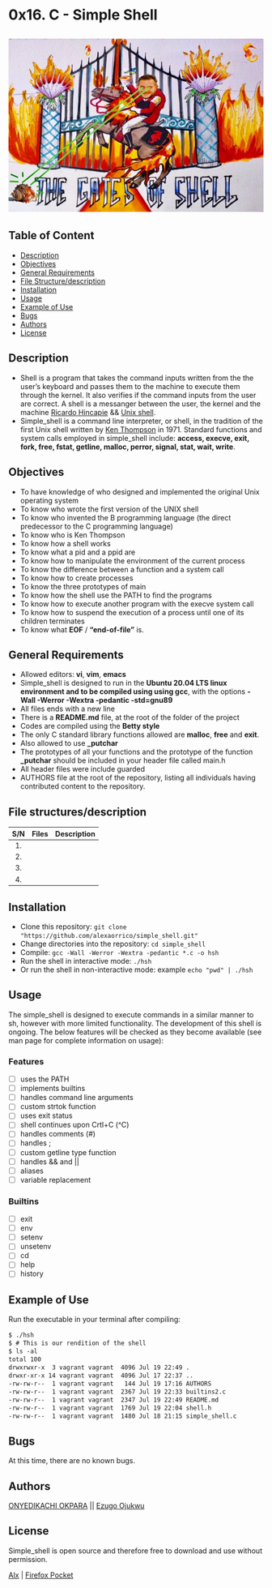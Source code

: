 # 0x16. C - Simple Shell
## <p align="center">![alt text](https://github.com/Dikachis/alx-low_level_programming/blob/master/image/shell.jpg?raw=true)</p>

## Table of Content
* [Description](#Description)
* [Objectives](#Objectives)
* [General Requirements](#General-Requirements)
* [File Structure/description](#File-structures/description)
* [Installation](#Installation)
* [Usage](#Usage)
* [Example of Use](#Example-of-Use)
* [Bugs](#Bugs)
* [Authors](#Authors)
* [License](#License)

## Description
* Shell is a program that takes the command inputs written from the the user’s keyboard and passes them to the machine to execute them through the kernel. It also verifies if the command inputs from the user are correct. A shell is a messanger between the user, the kernel and the machine [Ricardo Hincapie](https://medium.com/swlh/tutorial-to-code-a-simple-shell-in-c-9405b2d3533e) && [Unix shell](https://en.wikipedia.org/wiki/Unix_shell).
* Simple_shell is a command line interpreter, or shell, in the tradition of the first Unix shell written by [Ken Thompson](https://en.wikipedia.org/wiki/Thompson_shell) in 1971. Standard functions and system calls employed in simple_shell include: **access, execve, exit, fork, free, fstat, getline, malloc, perror, signal, stat, wait, write**.

## Objectives
* To have knowledge of who designed and implemented the original Unix operating system
* To know who wrote the first version of the UNIX shell
* To know who invented the B programming language (the direct predecessor to the C programming language)
* To know who is Ken Thompson
* To know how a shell works
* To know what a pid and a ppid are
* To know how to manipulate the environment of the current process
* To know the difference between a function and a system call
* To know how to create processes
* To know the three prototypes of main
* To know how the shell use the PATH to find the programs
* To know how to execute another program with the execve system call
* To know how to suspend the execution of a process until one of its children terminates
* To know what **EOF** / **“end-of-file”** is.

## General Requirements
* Allowed editors: **vi**, **vim**, **emacs**
* Simple_shell is designed to run in the **Ubuntu 20.04 LTS linux environment and to be compiled using using gcc**, with the options **-Wall -Werror -Wextra -pedantic -std=gnu89**
* All files ends with a new line
* There is a **README.md** file, at the root of the folder of the project
* Codes are compiled using the **Betty style**
* The only C standard library functions allowed are **malloc**, **free** and **exit**.
* Also allowed to use **_putchar**
* The prototypes of all your functions and the prototype of the function **_putchar** should be included in your header file called main.h
* All header files were include guarded
* AUTHORS file at the root of the repository, listing all individuals having contributed content to the repository.

## File structures/description
| S/N   |       Files          |        Description  |
|:-----:|:--------------------:|:-------------------|
|1. |  |  |
|2.|  |  |
|3. |  |  |
|4. |  |  |

## Installation
* Clone this repository: ```git clone "https://github.com/alexaorrico/simple_shell.git"```
* Change directories into the repository: ```cd simple_shell```
* Compile: ```gcc -Wall -Werror -Wextra -pedantic *.c -o hsh```
* Run the shell in interactive mode: ```./hsh```
* Or run the shell in non-interactive mode: example ```echo "pwd" | ./hsh```

## Usage
The simple_shell is designed to execute commands in a similar manner to sh, however with more limited functionality. The development of this shell is ongoing. The below features will be checked as they become available (see man page for complete information on usage):
### Features
- [ ] uses the PATH
- [ ] implements builtins
- [ ] handles command line arguments
- [ ] custom strtok function
- [ ] uses exit status
- [ ] shell continues upon Crtl+C (^C)
- [ ] handles comments (#)
- [ ] handles ;
- [ ] custom getline type function
- [ ] handles && and ||
- [ ] aliases
- [ ] variable replacement

### Builtins
- [ ] exit
- [ ] env
- [ ] setenv
- [ ] unsetenv
- [ ] cd
- [ ] help
- [ ] history

## Example of Use
Run the executable in your terminal after compiling:
```
$ ./hsh
$ # This is our rendition of the shell
$ ls -al
total 100
drwxrwxr-x  3 vagrant vagrant  4096 Jul 19 22:49 .
drwxr-xr-x 14 vagrant vagrant  4096 Jul 17 22:37 ..
-rw-rw-r--  1 vagrant vagrant   144 Jul 19 17:16 AUTHORS
-rw-rw-r--  1 vagrant vagrant  2367 Jul 19 22:33 builtins2.c
-rw-rw-r--  1 vagrant vagrant  2347 Jul 19 22:49 README.md
-rw-rw-r--  1 vagrant vagrant  1769 Jul 19 22:04 shell.h
-rw-rw-r--  1 vagrant vagrant  1480 Jul 18 21:15 simple_shell.c
```

## Bugs
At this time, there are no known bugs.

## Authors
[ONYEDIKACHI OKPARA](https://github.com/Dikachis) || [Ezugo Ojukwu](https://github.com/zugo-m)

## License
Simple_shell is open source and therefore free to download and use without permission.


[Alx](https://alx-intranet.hbtn.io/projects/235) | [Firefox Pocket](https://getpocket.com/my-list?src=navbar)
